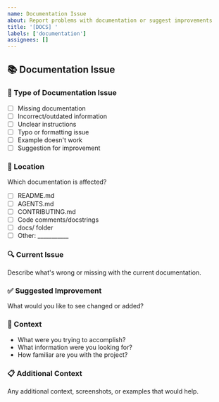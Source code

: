 ```yaml
---
name: Documentation Issue
about: Report problems with documentation or suggest improvements
title: '[DOCS] '
labels: ['documentation']
assignees: []
---
```


## 📚 Documentation Issue

### 📝 Type of Documentation Issue
- [ ] Missing documentation
- [ ] Incorrect/outdated information
- [ ] Unclear instructions
- [ ] Typo or formatting issue
- [ ] Example doesn't work
- [ ] Suggestion for improvement

### 📍 Location
Which documentation is affected?
- [ ] README.md
- [ ] AGENTS.md
- [ ] CONTRIBUTING.md
- [ ] Code comments/docstrings
- [ ] docs/ folder
- [ ] Other: ___________

### 🔍 Current Issue
Describe what's wrong or missing with the current documentation.

### ✅ Suggested Improvement
What would you like to see changed or added?

### 🎯 Context
- What were you trying to accomplish?
- What information were you looking for?
- How familiar are you with the project?

### 📋 Additional Context
Any additional context, screenshots, or examples that would help.